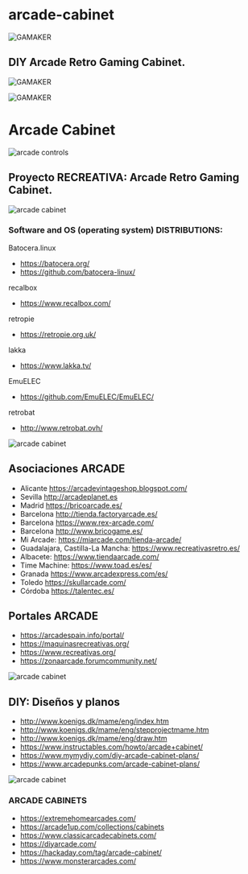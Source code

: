 # arcade-cabinet
![GAMAKER](https://raw.githubusercontent.com/txuswashere/Gamaker/master/GAMAKER.png "GAMAKER")

## DIY Arcade Retro Gaming Cabinet.
![GAMAKER](https://raw.githubusercontent.com/txuswashere/arcade-cabinet/master/0%20DIY%20Arcade%20Cabinet.jpg "GAMAKER")

![GAMAKER](https://raw.githubusercontent.com/txuswashere/arcade-cabinet/master/0%20DIY%20ArcadeCabinet.jpg "GAMAKER")

# Arcade Cabinet
![arcade controls](https://github.com/txuswashere/arcade-cabinet/raw/master/00%20DIY%20Arcade%2020%20botones.png "arcade controls")

## Proyecto RECREATIVA: Arcade Retro Gaming Cabinet.
![arcade cabinet](https://raw.githubusercontent.com/txuswashere/arcade-cabinet/master/06%20arcade.jpg "arcade cabinet")


### Software and OS (operating system) DISTRIBUTIONS:

Batocera.linux
- https://batocera.org/
- https://github.com/batocera-linux/

recalbox
- https://www.recalbox.com/

retropie
- https://retropie.org.uk/

lakka
- https://www.lakka.tv/

EmuELEC
- https://github.com/EmuELEC/EmuELEC/

retrobat
- http://www.retrobat.ovh/


![arcade cabinet](https://raw.githubusercontent.com/txuswashere/arcade-cabinet/master/04%20arcade.jpg "arcade cabinet")

## Asociaciones ARCADE
- Alicante https://arcadevintageshop.blogspot.com/
- Sevilla http://arcadeplanet.es
- Madrid https://bricoarcade.es/
- Barcelona http://tienda.factoryarcade.es/
- Barcelona https://www.rex-arcade.com/
- Barcelona http://www.bricogame.es/
- Mi Arcade: https://miarcade.com/tienda-arcade/
- Guadalajara, Castilla-La Mancha: https://www.recreativasretro.es/
- Albacete: https://www.tiendaarcade.com/
- Time Machine: https://www.toad.es/es/
- Granada https://www.arcadexpress.com/es/
- Toledo https://skullarcade.com/
- Córdoba https://talentec.es/ 

## Portales ARCADE
- https://arcadespain.info/portal/
- https://maquinasrecreativas.org/
- https://www.recreativas.org/
- https://zonaarcade.forumcommunity.net/

![arcade cabinet](https://raw.githubusercontent.com/txuswashere/arcade-cabinet/master/05%20arcade.jpg "arcade cabinet")

## DIY: Diseños y planos
- http://www.koenigs.dk/mame/eng/index.htm
- http://www.koenigs.dk/mame/eng/stepprojectmame.htm
- http://www.koenigs.dk/mame/eng/draw.htm
- https://www.instructables.com/howto/arcade+cabinet/
- https://www.mymydiy.com/diy-arcade-cabinet-plans/
- https://www.arcadepunks.com/arcade-cabinet-plans/

![arcade cabinet](https://github.com/txuswashere/arcade-cabinet/raw/master/Ghouls%20N%20Ghosts%20vinilos%20arcade.jpg "arcade cabinet")

### ARCADE CABINETS
- https://extremehomearcades.com/
- https://arcade1up.com/collections/cabinets
- https://www.classicarcadecabinets.com/
- https://diyarcade.com/
- https://hackaday.com/tag/arcade-cabinet/
- https://www.monsterarcades.com/

